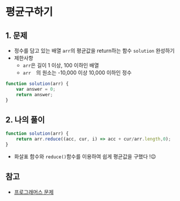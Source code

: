 # 평균구하기
## 1. 문제
- 정수를 담고 있는 배열 ```arr```의 평균값을 return하는 함수 ```solution``` 완성하기
- 제한사항
    - ```arr```은 길이 1 이상, 100 이하인 배열
    - ```arr  ```의 원소는 -10,000 이상 10,000 이하인 정수
```javascript
function solution(arr) {
    var answer = 0;
    return answer;
}
```
## 2. 나의 풀이
```javascript
function solution(arr) {
    return arr.reduce((acc, cur, i) => acc + cur/arr.length,0);
}
```
- 화살표 함수와 ```reduce()```함수를 이용하여 쉽게 평균값을 구했다 !😉

## 참고
- [프로그래머스 문제](https://programmers.co.kr/learn/courses/30/lessons/12944)
